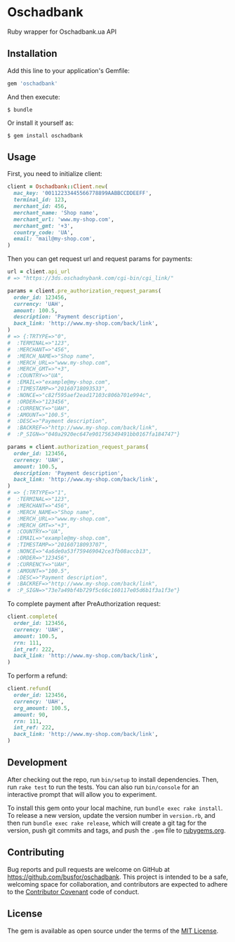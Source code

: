 # Oschadbank

Ruby wrapper for Oschadbank.ua API

## Installation

Add this line to your application's Gemfile:

```ruby
gem 'oschadbank'
```

And then execute:

    $ bundle

Or install it yourself as:

    $ gem install oschadbank

## Usage

First, you need to initialize client:

```ruby
client = Oschadbank::Client.new(
  mac_key: '00112233445566778899AABBCCDDEEFF',
  terminal_id: 123,
  merchant_id: 456,
  merchant_name: 'Shop name',
  merchant_url: 'www.my-shop.com',
  merchant_gmt: '+3',
  country_code: 'UA',
  email: 'mail@my-shop.com',
)
```

Then you can get request url and request params for payments:

```ruby
url = client.api_url
# => "https://3ds.oschadnybank.com/cgi-bin/cgi_link/"

params = client.pre_authorization_request_params(
  order_id: 123456,
  currency: 'UAH',
  amount: 100.5,
  description: 'Payment description',
  back_link: 'http://www.my-shop.com/back/link',
)
# => {:TRTYPE=>"0",
#  :TERMINAL=>"123",
#  :MERCHANT=>"456",
#  :MERCH_NAME=>"Shop name",
#  :MERCH_URL=>"www.my-shop.com",
#  :MERCH_GMT=>"+3",
#  :COUNTRY=>"UA",
#  :EMAIL=>"example@my-shop.com",
#  :TIMESTAMP=>"20160718093533",
#  :NONCE=>"c82f595aef2ead17103c806b701e994c",
#  :ORDER=>"123456",
#  :CURRENCY=>"UAH",
#  :AMOUNT=>"100.5",
#  :DESC=>"Payment description",
#  :BACKREF=>"http://www.my-shop.com/back/link",
#  :P_SIGN=>"040a2920ec647e901756349491bb0167fa184747"}

params = client.authorization_request_params(
  order_id: 123456,
  currency: 'UAH',
  amount: 100.5,
  description: 'Payment description',
  back_link: 'http://www.my-shop.com/back/link',
)
# => {:TRTYPE=>"1",
#  :TERMINAL=>"123",
#  :MERCHANT=>"456",
#  :MERCH_NAME=>"Shop name",
#  :MERCH_URL=>"www.my-shop.com",
#  :MERCH_GMT=>"+3",
#  :COUNTRY=>"UA",
#  :EMAIL=>"example@my-shop.com",
#  :TIMESTAMP=>"20160718093707",
#  :NONCE=>"4a6de0a53f759469042ce3fb08accb13",
#  :ORDER=>"123456",
#  :CURRENCY=>"UAH",
#  :AMOUNT=>"100.5",
#  :DESC=>"Payment description",
#  :BACKREF=>"http://www.my-shop.com/back/link",
#  :P_SIGN=>"73e7a49bf4b729f5c66c160117e05d6b1f3a1f3e"}
```

To complete payment after PreAuthorization request:

```ruby
client.complete(
  order_id: 123456,
  currency: 'UAH',
  amount: 100.5,
  rrn: 111,
  int_ref: 222,
  back_link: 'http://www.my-shop.com/back/link',
)
```

To perform a refund:

```ruby
client.refund(
  order_id: 123456,
  currency: 'UAH',
  org_amount: 100.5,
  amount: 90,
  rrn: 111,
  int_ref: 222,
  back_link: 'http://www.my-shop.com/back/link',
)
```

## Development

After checking out the repo, run `bin/setup` to install dependencies. Then, run `rake test` to run the tests. You can also run `bin/console` for an interactive prompt that will allow you to experiment.

To install this gem onto your local machine, run `bundle exec rake install`. To release a new version, update the version number in `version.rb`, and then run `bundle exec rake release`, which will create a git tag for the version, push git commits and tags, and push the `.gem` file to [rubygems.org](https://rubygems.org).

## Contributing

Bug reports and pull requests are welcome on GitHub at https://github.com/busfor/oschadbank. This project is intended to be a safe, welcoming space for collaboration, and contributors are expected to adhere to the [Contributor Covenant](contributor-covenant.org) code of conduct.


## License

The gem is available as open source under the terms of the [MIT License](http://opensource.org/licenses/MIT).
